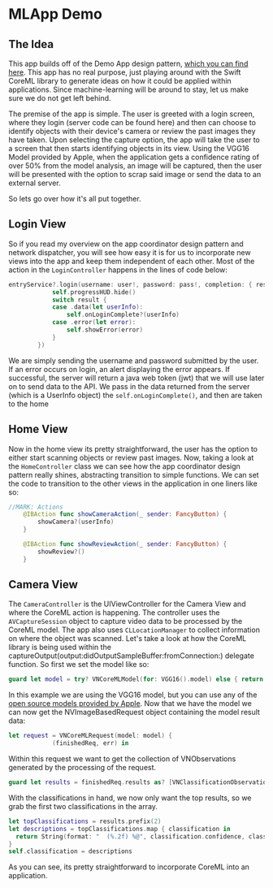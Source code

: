# MLApp Demo

## The Idea
This app builds off of the Demo App design pattern, [which you can find here](https://github.com/mrmcgrewx/DemoApp). This app has no real purpose,
just playing around with the Swift CoreML library to generate ideas on how it could be applied within applications. Since machine-learning will
be around to stay, let us make sure we do not get left behind.

The premise of the app is simple. The user is greeted with a login screen, where they login (server code can be found here) and then can choose to
identify objects with their device's camera or review the past images they have taken. Upon selecting the capture option, the app
will take the user to a screen that then starts identifying objects in its view. Using the VGG16 Model provided by Apple, when the application
gets a confidence rating of over 50% from the model analysis, an image will be captured, then the user will be presented with the option to scrap
said image or send the data to an external server.

So lets go over how it's all put together.

## Login View
So if you read my overview on the app coordinator design pattern and network dispatcher, you will see how easy it is for us to incorporate new views
into the app and keep them independent of each other. Most of the action in the `LoginController` happens in the lines of code below:
```Swift
entryService?.login(username: user!, password: pass!, completion: { result in
            self.progressHUD.hide()
            switch result {
            case .data(let userInfo):
                self.onLoginComplete?(userInfo)
            case .error(let error):
                self.showError(error)
            }
        })
```
We are simply sending the username and password submitted by the user. If an error occurs on login, an alert displaying the error appears.
If successful, the server will return a java web token (jwt) that we will use later on to send data to the API. We pass in the data returned
from the server (which is a UserInfo object)  the `self.onLoginComplete()`, and then are taken to the home

## Home View
Now in the home view its pretty straightforward, the user has the option to either start scanning objects or review past images.
Now, taking a look at the `HomeController` class we can see how the app coordinator design pattern really shines, abstracting transition to simple functions. We can set the code to transition to the other views in the application in one liners like so:
```Swift
//MARK: Actions
    @IBAction func showCameraAction(_ sender: FancyButton) {
        showCamera?(userInfo)
    }

    @IBAction func showReviewAction(_ sender: FancyButton) {
        showReview?()
    }
```

## Camera View
The `CameraController` is the UIViewController for the Camera View and where the CoreML action is happening. The controller uses the `AVCaptureSession` object to capture video data to be processed by the CoreML model. The app also uses `CLLocationManager` to collect information on where the object was scanned.
Let's take a look at how the CoreML library is being used within the captureOutput(output:didOutputSampleBuffer:fromConnection:) delegate function. So first we set the model like so:
```Swift
guard let model = try? VNCoreMLModel(for: VGG16().model) else { return }
```
In this example we are using the VGG16 model, but you can use any of the [open source models provided by Apple](https://developer.apple.com/machine-learning/).
Now that we have the model we can now get the NVImageBasedRequest object containing the model result data:
```Swift
let request = VNCoreMLRequest(model: model) {
            (finishedReq, err) in
```
Within this request we want to get the collection of VNObservations generated by the processing of the request.
```Swift
guard let results = finishedReq.results as? [VNClassificationObservation] else { return }
```
With the classifications in hand, we now only want the top results, so we grab the first two classifications in the array.
```Swift
let topClassifications = results.prefix(2)
let descriptions = topClassifications.map { classification in
  return String(format: "  (%.2f) %@", classification.confidence, classification.identifier)
}
self.classification = descriptions
```
As you can see, its pretty straightforward to incorporate CoreML into an application.
